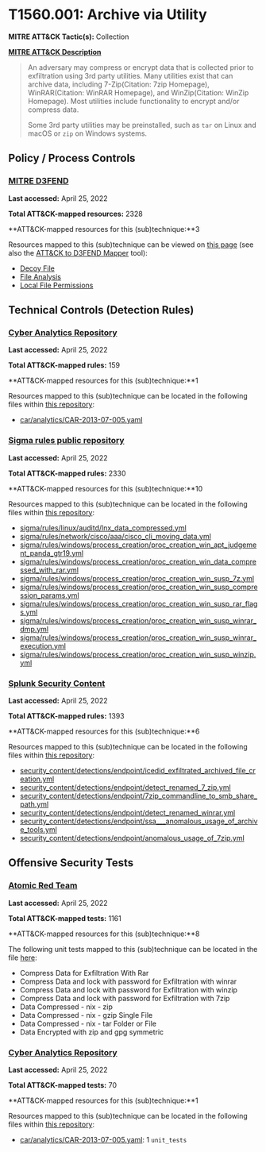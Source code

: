 # T1560.001: Archive via Utility
**MITRE ATT&CK Tactic(s):** Collection

**[MITRE ATT&CK Description](https://attack.mitre.org/techniques/T1560/001)**
<blockquote>An adversary may compress or encrypt data that is collected prior to exfiltration using 3rd party utilities. Many utilities exist that can archive data, including 7-Zip(Citation: 7zip Homepage), WinRAR(Citation: WinRAR Homepage), and WinZip(Citation: WinZip Homepage). Most utilities include functionality to encrypt and/or compress data.

Some 3rd party utilities may be preinstalled, such as `tar` on Linux and macOS or `zip` on Windows systems.</blockquote>
## Policy / Process Controls
### [MITRE D3FEND](https://d3fend.mitre.org/)
**Last accessed:** April 25, 2022

**Total ATT&CK-mapped resources:** 2328

**ATT&CK-mapped resources for this (sub)technique:**3

Resources mapped to this (sub)technique can be viewed on [this page](https://d3fend.mitre.org/) (see also the [ATT&CK to D3FEND Mapper](https://d3fend.mitre.org/tools/attack-mapper) tool):

* [Decoy File](https://d3fend.mitre.org/techniques/d3f:DecoyFile)
* [File Analysis](https://d3fend.mitre.org/techniques/d3f:FileAnalysis)
* [Local File Permissions](https://d3fend.mitre.org/techniques/d3f:LocalFilePermissions)

## Technical Controls (Detection Rules)
### [Cyber Analytics Repository](https://car.mitre.org)
**Last accessed:** April 25, 2022

**Total ATT&CK-mapped rules:** 159

**ATT&CK-mapped resources for this (sub)technique:**1

Resources mapped to this (sub)technique can be located in the following files within [this repository](https://github.com/mitre-attack/car/blob/master/analytics):

* [car/analytics/CAR-2013-07-005.yaml](https://github.com/mitre-attack/car/blob/master/analytics/CAR-2013-07-005.yaml)

### [Sigma rules public repository](https://github.com/SigmaHQ/sigma)
**Last accessed:** April 25, 2022

**Total ATT&CK-mapped rules:** 2330

**ATT&CK-mapped resources for this (sub)technique:**10

Resources mapped to this (sub)technique can be located in the following files within [this repository](https://github.com/SigmaHQ/sigma/tree/master/rules):

* [sigma/rules/linux/auditd/lnx_data_compressed.yml](https://github.com/SigmaHQ/sigma/blob/master/rules/linux/auditd/lnx_data_compressed.yml)
* [sigma/rules/network/cisco/aaa/cisco_cli_moving_data.yml](https://github.com/SigmaHQ/sigma/blob/master/rules/network/cisco/aaa/cisco_cli_moving_data.yml)
* [sigma/rules/windows/process_creation/proc_creation_win_apt_judgement_panda_gtr19.yml](https://github.com/SigmaHQ/sigma/blob/master/rules/windows/process_creation/proc_creation_win_apt_judgement_panda_gtr19.yml)
* [sigma/rules/windows/process_creation/proc_creation_win_data_compressed_with_rar.yml](https://github.com/SigmaHQ/sigma/blob/master/rules/windows/process_creation/proc_creation_win_data_compressed_with_rar.yml)
* [sigma/rules/windows/process_creation/proc_creation_win_susp_7z.yml](https://github.com/SigmaHQ/sigma/blob/master/rules/windows/process_creation/proc_creation_win_susp_7z.yml)
* [sigma/rules/windows/process_creation/proc_creation_win_susp_compression_params.yml](https://github.com/SigmaHQ/sigma/blob/master/rules/windows/process_creation/proc_creation_win_susp_compression_params.yml)
* [sigma/rules/windows/process_creation/proc_creation_win_susp_rar_flags.yml](https://github.com/SigmaHQ/sigma/blob/master/rules/windows/process_creation/proc_creation_win_susp_rar_flags.yml)
* [sigma/rules/windows/process_creation/proc_creation_win_susp_winrar_dmp.yml](https://github.com/SigmaHQ/sigma/blob/master/rules/windows/process_creation/proc_creation_win_susp_winrar_dmp.yml)
* [sigma/rules/windows/process_creation/proc_creation_win_susp_winrar_execution.yml](https://github.com/SigmaHQ/sigma/blob/master/rules/windows/process_creation/proc_creation_win_susp_winrar_execution.yml)
* [sigma/rules/windows/process_creation/proc_creation_win_susp_winzip.yml](https://github.com/SigmaHQ/sigma/blob/master/rules/windows/process_creation/proc_creation_win_susp_winzip.yml)

### [Splunk Security Content](https://github.com/splunk/security_content)
**Last accessed:** April 25, 2022

**Total ATT&CK-mapped rules:** 1393

**ATT&CK-mapped resources for this (sub)technique:**6

Resources mapped to this (sub)technique can be located in the following files within [this repository](https://github.com/splunk/security_content/tree/develop/detections):

* [security_content/detections/endpoint/icedid_exfiltrated_archived_file_creation.yml](https://github.com/splunk/security_content/blob/develop/detections/endpoint/icedid_exfiltrated_archived_file_creation.yml)
* [security_content/detections/endpoint/detect_renamed_7_zip.yml](https://github.com/splunk/security_content/blob/develop/detections/endpoint/detect_renamed_7_zip.yml)
* [security_content/detections/endpoint/7zip_commandline_to_smb_share_path.yml](https://github.com/splunk/security_content/blob/develop/detections/endpoint/7zip_commandline_to_smb_share_path.yml)
* [security_content/detections/endpoint/detect_renamed_winrar.yml](https://github.com/splunk/security_content/blob/develop/detections/endpoint/detect_renamed_winrar.yml)
* [security_content/detections/endpoint/ssa___anomalous_usage_of_archive_tools.yml](https://github.com/splunk/security_content/blob/develop/detections/endpoint/ssa___anomalous_usage_of_archive_tools.yml)
* [security_content/detections/endpoint/anomalous_usage_of_7zip.yml](https://github.com/splunk/security_content/blob/develop/detections/endpoint/anomalous_usage_of_7zip.yml)


## Offensive Security Tests
### [Atomic Red Team](https://github.com/redcanaryco/atomic-red-team)
**Last accessed:** April 25, 2022

**Total ATT&CK-mapped tests:** 1161

**ATT&CK-mapped resources for this (sub)technique:**8

The following unit tests mapped to this (sub)technique can be located in the file [here](https://github.com/redcanaryco/atomic-red-team/tree/master/atomics/T1560.001/T1560.001.yaml):

* Compress Data for Exfiltration With Rar
* Compress Data and lock with password for Exfiltration with winrar
* Compress Data and lock with password for Exfiltration with winzip
* Compress Data and lock with password for Exfiltration with 7zip
* Data Compressed - nix - zip
* Data Compressed - nix - gzip Single File
* Data Compressed - nix - tar Folder or File
* Data Encrypted with zip and gpg symmetric

### [Cyber Analytics Repository](https://car.mitre.org)
**Last accessed:** April 25, 2022

**Total ATT&CK-mapped tests:** 70

**ATT&CK-mapped resources for this (sub)technique:**1

Resources mapped to this (sub)technique can be located in the following files within [this repository](https://github.com/mitre-attack/car/blob/master/analytics):

* [car/analytics/CAR-2013-07-005.yaml](https://github.com/mitre-attack/car/blob/master/analytics/CAR-2013-07-005.yaml): 1 <code>unit_tests</code>

